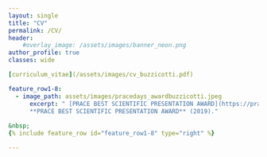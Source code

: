 ```yaml
---
layout: single
title: "CV"
permalink: /CV/
header:
    #overlay_image: /assets/images/banner_neon.png
author_profile: true
classes: wide

[curriculum_vitae](/assets/images/cv_buzzicotti.pdf)

feature_row1-8:
  - image_path: assets/images/pracedays_awardbuzzicotti.jpeg
      excerpt: " [PRACE BEST SCIENTIFIC PRESENTATION AWARD](https://prace-ri.eu/about/prace-awards/pracedaysawards/pracedays-awards-2019/) <br />
      **PRACE BEST SCIENTIFIC PRESENTATION AWARD** (2019)."
   
&nbsp;
{% include feature_row id="feature_row1-8" type="right" %}

---
```

